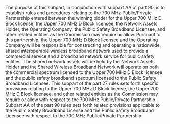 The purpose of this subpart, in conjunction with subpart AA of part 90, is to establish rules and procedures relating to the 700 MHz Public/Private Partnership entered between the winning bidder for the Upper 700 MHz D Block license, the Upper 700 MHz D Block licensee, the Network Assets Holder, the Operating Company, the Public Safety Broadband Licensee, and other related entities as the Commission may require or allow. Pursuant to this partnership, the Upper 700 MHz D Block licensee and the Operating Company will be responsible for constructing and operating a nationwide, shared interoperable wireless broadband network used to provide a commercial service and a broadband network service for public safety entities. The shared network assets will be held by the Network Assets Holder and the Shared Wireless Broadband Network will operate on both the commercial spectrum licensed to the Upper 700 MHz D Block licensee and the public safety broadband spectrum licensed to the Public Safety Broadband Licensee. This subpart of the part 27 rules sets forth specific provisions relating to the Upper 700 MHz D Block license, the Upper 700 MHz D Block licensee, and other related entities as the Commission may require or allow with respect to the 700 MHz Public/Private Partnership. Subpart AA of the part 90 rules sets forth related provisions applicable to the Public Safety Broadband License and the Public Safety Broadband Licensee with respect to the 700 MHz Public/Private Partnership.

